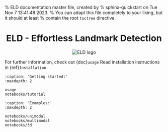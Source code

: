 % ELD documentation master file, created by
% sphinx-quickstart on Tue Nov  7 13:41:48 2023.
% You can adapt this file completely to your liking, but it should at least
% contain the root `toctree` directive.

<h1 align="center">ELD - Effortless Landmark Detection</h1>
<p align="center">
    <img src="https://i.postimg.cc/6pmrDxB6/ELD.png" alt="ELD logo"/>
</p>

For further information, check out {doc}`usage`
Read installation instructions in {ref}`Installation`.

```{toctree}
:caption: 'Getting started:'
:maxdepth: 2

usage
notebooks/tutorial
```

```{toctree}
:caption: 'Examples:'
:maxdepth: 2

notebooks/unimodal
notebooks/multimodal
notebooks/3d
```
